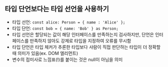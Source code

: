## 타입 단언보다는 타입 선언을 사용하기

- 타입 선언: `const alice: Person = { name : 'Alice' };`
- 타입 단언: `const bob = { name: 'Bob' } as Person;`
- 타입 선언은 할당되는 값이 해당 인터페이스를 만족하는지 검사하지만, 단언은 인터페이스를 만족하지 않아도 강제로 타입을 지정하여 오류를 무시함
- 타입 단언은 타입 체커가 추론한 타입보다 사람이 직접 판단하는 타입이 더 정확할 때 의미가 있음(ex. DOM 엘리먼트)
- 변수의 접미사로 느낌표(!)를 붙이는 것은 null이 아님을 의미
